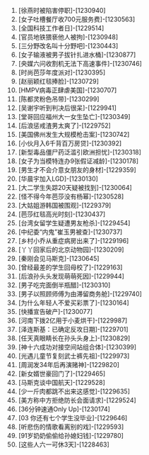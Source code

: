 
1. [徐燕时被陷害停职]-[1230940]
1. [女子吐槽餐厅收700元服务费]-[1230563]
1. [全国科技工作者日]-[1229514]
1. [官员地铁猥亵他人被拘]-[1230948]
1. [三分野改名叫十分野吧]-[1230443]
1. [女子输液被男子拔针扎进水桶]-[1230877]
1. [央媒六问收割机无法下高速事件]-[1230746]
1. [时尚芭莎年度派对]-[1230395]
1. [赵丽颖红毯捧脸]-[1230729]
1. [HMPV病毒正肆虐美国]-[1230707]
1. [陈都灵粉色吊带]-[1230299]
1. [吴谢宇听到判决后很呆]-[1229941]
1. [堂哥回应福州大一女生坠亡]-[1230349]
1. [后浪惩戒渣男太爽了]-[1229752]
1. [美国佛州发生大规模枪击案]-[1230742]
1. [小伙月入6千背百万房贷]-[1230392]
1. [新型毒品僵尸药泛滥引欧洲担忧]-[1230318]
1. [女子为当模特连办9张假证减龄]-[1230178]
1. [男生才不会介意女朋友的身材]-[1229359]
1. [华晨宇加入LGD]-[1230130]
1. [大二学生失踪20天疑被找到]-[1230064]
1. [怪不得今年芭莎没有杨幂]-[1230528]
1. [大姑姐游韩国被围观]-[1229379]
1. [芭莎红毯高光时刻]-[1230437]
1. [台湾女留学生疑遭男友枪杀]-[1229454]
1. [中纪委“内鬼”崔玉男被查]-[1230737]
1. [乡村小乔从重症病房出来了]-[1229196]
1. [丫丫回家后的北京动物园]-[1230209]
1. [秦刚会见马斯克]-[1230645]
1. [曾经最差的学生回母校了]-[1229163]
1. [后浪孙头头发现萌萌死因]-[1229944]
1. [男子吃完面倒半瓶醋]-[1230310]
1. [男子以照顾师傅为由滞留商务舱]-[1229740]
1. [为什么年轻人不爱买彩票了]-[1230164]
1. [快播宣告破产]-[1230077]
1. [河南下拨2亿用于小麦烘干]-[1229987]
1. [泽连斯基：已确定反攻日期]-[1229701]
1. [任天真眼睛长在孙头头身上]-[1230829]
1. [神十六成功对接空间站组合体]-[1230399]
1. [光遇儿童节复刻武士裤先祖]-[1229973]
1. [周润发34年后再演赌神]-[1229820]
1. [新女婿世豪回门了]-[1229465]
1. [马斯克谈中国航天]-[1229528]
1. [少一斤肉都跳不出来这感觉]-[1229635]
1. [美方称中方拒绝防长会面请求]-[1229524]
1. [36分钟速通Only Up]-[1230174]
1. [03 你还有七个学生没毕业]-[1229646]
1. [听悲伤的情歌看离别的戏]-[1229593]
1. [91岁奶奶偷偷给孙媳妇钱]-[1229780]
1. [这些人六一可休3天]-[1228463]